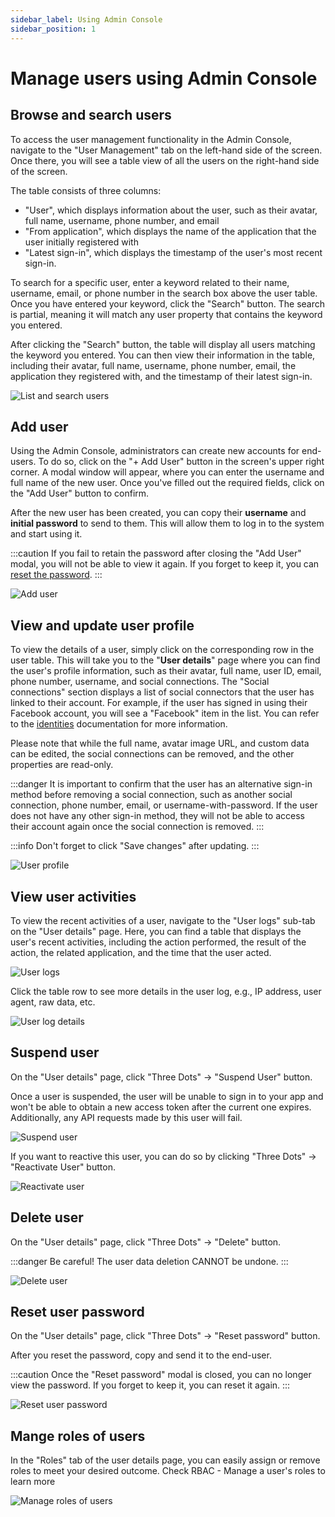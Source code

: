 ```yaml
---
sidebar_label: Using Admin Console
sidebar_position: 1
---
```


# Manage users using Admin Console

## Browse and search users

To access the user management functionality in the Admin Console, navigate to the "User Management" tab on the left-hand side of the screen. Once there, you will see a table view of all the users on the right-hand side of the screen.

The table consists of three columns:

- "User", which displays information about the user, such as their avatar, full name, username, phone number, and email
- "From application", which displays the name of the application that the user initially registered with
- "Latest sign-in", which displays the timestamp of the user's most recent sign-in.

To search for a specific user, enter a keyword related to their name, username, email, or phone number in the search box above the user table. Once you have entered your keyword, click the "Search" button. The search is partial, meaning it will match any user property that contains the keyword you entered.

After clicking the "Search" button, the table will display all users matching the keyword you entered. You can then view their information in the table, including their avatar, full name, username, phone number, email, the application they registered with, and the timestamp of their latest sign-in.

![List and search users](./assets/list-and-search-users.png)

## Add user

Using the Admin Console, administrators can create new accounts for end-users. To do so, click on the "+ Add User" button in the screen's upper right corner. A modal window will appear, where you can enter the username and full name of the new user. Once you've filled out the required fields, click on the "Add User" button to confirm.

After the new user has been created, you can copy their **username** and **initial password** to send to them. This will allow them to log in to the system and start using it.

:::caution
If you fail to retain the password after closing the "Add User" modal, you will not be able to view it again. If you forget to keep it, you can [reset the password](#reset-user-password).
:::

![Add user](./assets/add-user.png)

## View and update user profile

To view the details of a user, simply click on the corresponding row in the user table. This will take you to the "**User details**" page where you can find the user's profile information, such as their avatar, full name, user ID, email, phone number, username, and social connections. The "Social connections" section displays a list of social connectors that the user has linked to their account. For example, if the user has signed in using their Facebook account, you will see a "Facebook" item in the list. You can refer to the [identities](https://docs.fastlogs-docs.khulnasoft.com/docs/references/users/social-identities) documentation for more information.

Please note that while the full name, avatar image URL, and custom data can be edited, the social connections can be removed, and the other properties are read-only.

:::danger
It is important to confirm that the user has an alternative sign-in method before removing a social connection, such as another social connection, phone number, email, or username-with-password. If the user does not have any other sign-in method, they will not be able to access their account again once the social connection is removed.
:::

:::info
Don't forget to click "Save changes" after updating.
:::

![User profile](./assets/user-profile.png)

## View user activities

To view the recent activities of a user, navigate to the "User logs" sub-tab on the "User details" page. Here, you can find a table that displays the user's recent activities, including the action performed, the result of the action, the related application, and the time that the user acted.

![User logs](./assets/user-logs.png)

Click the table row to see more details in the user log, e.g., IP address, user agent, raw data, etc.

![User log details](./assets/user-log-details.png)

## Suspend user

On the "User details" page, click "Three Dots" -> "Suspend User" button.

Once a user is suspended, the user will be unable to sign in to your app and won't be able to obtain a new access token after the current one expires. Additionally, any API requests made by this user will fail.

![Suspend user](./assets/suspend-user.png)

If you want to reactive this user, you can do so by clicking "Three Dots" -> "Reactivate User" button.

![Reactivate user](./assets/reactivate-user.png)

## Delete user

On the "User details" page, click "Three Dots" -> "Delete" button.

:::danger
Be careful! The user data deletion CANNOT be undone.
:::

![Delete user](./assets/delete-user.png)

## Reset user password

On the "User details" page, click "Three Dots" -> "Reset password" button.

After you reset the password, copy and send it to the end-user.

:::caution
Once the "Reset password" modal is closed, you can no longer view the password.
If you forget to keep it, you can reset it again.
:::

![Reset user password](./assets/reset-user-password.png)

## Mange roles of users

In the "Roles" tab of the user details page, you can easily assign or remove roles to meet your desired outcome. Check RBAC - Manage a user's roles to learn more

![Manage roles of users](./assets/manage-roles-users.png)
